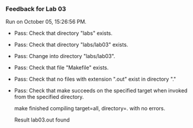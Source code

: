 ### Feedback for Lab 03

Run on October 05, 15:26:56 PM.

+ Pass: Check that directory "labs" exists.

+ Pass: Check that directory "labs/lab03" exists.

+ Pass: Change into directory "labs/lab03".

+ Pass: Check that file "Makefile" exists.

+ Pass: Check that no files with extension ".out" exist in directory "."

+ Pass: Check that make succeeds on the specified target when invoked from the specified directory.

    make finished compiling target=all, directory=. with no errors.



    Result lab03.out found

